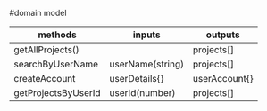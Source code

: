 #domain model

<!-- //the user will be able to see all users projects -->
<!-- the user can search for projects by user name-->
<!-- the user can create an account -->
<!-- the user can see the list of their own projects -->

| methods             | inputs           | outputs       |
| ------------------- | ---------------- | ------------- |
| getAllProjects()    |                  | projects[]    |
| searchByUserName    | userName(string) | projects[]    |
| createAccount       | userDetails{}    | userAccount{} |
| getProjectsByUserId | userId(number)   | projects[]    |
